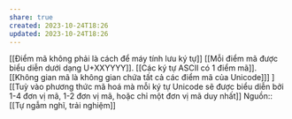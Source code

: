 ```yaml
---
share: true
created: 2023-10-24T18:26
updated: 2023-10-24T18:26
---
```

[[Điểm mã không phải là cách để máy tính lưu ký tự]] 
[[Mỗi điểm mã được biểu diễn dưới dạng U+XXYYYY]]. [[Các ký tự ASCII có 1 điểm mã]]. [[Không gian mã là không gian chứa tất cả các điểm mã của Unicode]]] ] 
[[Tuỳ vào phương thức mã hoá mà mỗi ký tự Unicode sẽ được biểu diễn bởi 1-4 đơn vị mã, 1-2 đơn vị mã, hoặc chỉ một đơn vị mã duy nhất]]
Nguồn:: [[Tự ngẫm nghĩ, trải nghiệm]]